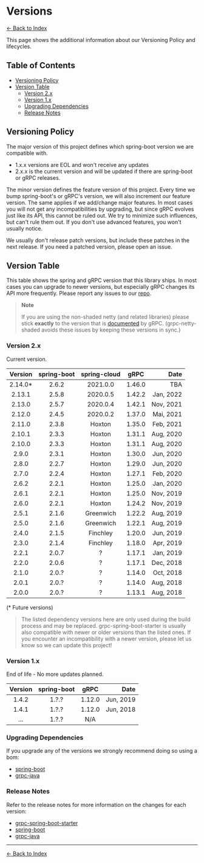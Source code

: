 # Versions

[<- Back to Index](index.md)

This page shows the additional information about our Versioning Policy and lifecycles.

## Table of Contents <!-- omit in toc -->

- [Versioning Policy](#versioning-policy)
- [Version Table](#version-table)
  - [Version 2.x](#version-2x)
  - [Version 1.x](#version-1x)
  - [Upgrading Dependencies](#upgrading-dependencies)
  - [Release Notes](#release-notes)

## Versioning Policy

The major version of this project defines which spring-boot version we are compatible with.

- 1.x.x versions are EOL and won't receive any updates
- 2.x.x is the current version and will be updated if there are spring-boot or gRPC releases.

The minor version defines the feature version of this project. Every time we bump spring-boot's or gRPC's version,
we will also increment our feature version. The same applies if we add/change major features.
In most cases you will not get any incompatibilities by upgrading, but since gRPC evolves just like its API,
this cannot be ruled out. We try to minimize such influences, but can't rule them out.
If you don't use advanced features, you won't usually notice.

We usually don't release patch versions, but include these patches in the next release.
If you need a patched version, please open an issue.

## Version Table

This table shows the spring and gRPC version that this library ships.
In most cases you can upgrade to newer versions, but especially gRPC changes its API more frequently.
Please report any issues to our [repo](https://github.com/yidongnan/grpc-spring-boot-starter/issues).

> **Note**
>
> If you are using the non-shaded netty (and related libraries) please stick **exactly** to the version that is
> [documented](https://github.com/grpc/grpc-java/blob/master/SECURITY.md#netty) by gRPC.
> (grpc-netty-shaded avoids these issues by keeping these versions in sync.)

### Version 2.x

Current version.

| Version  | spring-boot | spring-cloud |  gRPC  |      Date |
| :------: | :---------: | :----------: | :----: | --------: |
| 2.14.0\* |    2.6.2    |   2021.0.0   | 1.46.0 |       TBA |
|  2.13.1  |    2.5.8    |   2020.0.5   | 1.42.2 | Jan, 2022 |
|  2.13.0  |    2.5.7    |   2020.0.4   | 1.42.1 | Nov, 2021 |
|  2.12.0  |    2.4.5    |   2020.0.2   | 1.37.0 | Mai, 2021 |
|  2.11.0  |    2.3.8    |    Hoxton    | 1.35.0 | Feb, 2021 |
|  2.10.1  |    2.3.3    |    Hoxton    | 1.31.1 | Aug, 2020 |
|  2.10.0  |    2.3.3    |    Hoxton    | 1.31.1 | Aug, 2020 |
|  2.9.0   |    2.3.1    |    Hoxton    | 1.30.0 | Jun, 2020 |
|  2.8.0   |    2.2.7    |    Hoxton    | 1.29.0 | Jun, 2020 |
|  2.7.0   |    2.2.4    |    Hoxton    | 1.27.1 | Feb, 2020 |
|  2.6.2   |    2.2.1    |    Hoxton    | 1.25.0 | Jan, 2020 |
|  2.6.1   |    2.2.1    |    Hoxton    | 1.25.0 | Nov, 2019 |
|  2.6.0   |    2.2.1    |    Hoxton    | 1.24.2 | Nov, 2019 |
|  2.5.1   |    2.1.6    |  Greenwich   | 1.22.2 | Aug, 2019 |
|  2.5.0   |    2.1.6    |  Greenwich   | 1.22.1 | Aug, 2019 |
|  2.4.0   |    2.1.5    |   Finchley   | 1.20.0 | Jun, 2019 |
|  2.3.0   |    2.1.4    |   Finchley   | 1.18.0 | Apr, 2019 |
|  2.2.1   |    2.0.7    |      ?       | 1.17.1 | Jan, 2019 |
|  2.2.0   |    2.0.6    |      ?       | 1.17.1 | Dec, 2018 |
|  2.1.0   |    2.0.?    |      ?       | 1.14.0 | Oct, 2018 |
|  2.0.1   |    2.0.?    |      ?       | 1.14.0 | Aug, 2018 |
|  2.0.0   |    2.0.?    |      ?       | 1.13.1 | Aug, 2018 |

(\* Future versions)

> The listed dependency versions here are only used during the build process and may be replaced.
> grpc-spring-boot-starter is usually also compatible with newer or older versions than the listed ones.
> If you encounter an incompatibility with a newer version, please let us know so we can update this project!

### Version 1.x

End of life - No more updates planned.

| Version | spring-boot |  gRPC  |      Date |
| :-----: | :---------: | :----: | --------: |
|  1.4.2  |    1.?.?    | 1.12.0 | Jun, 2019 |
|  1.4.1  |    1.?.?    | 1.12.0 | Jun, 2018 |
|   ...   |    1.?.?    |  N/A   |

### Upgrading Dependencies

If you upgrade any of the versions we strongly recommend doing so using a bom:

- [spring-boot](https://mvnrepository.com/artifact/org.springframework.boot/spring-boot-starter-parent)
- [grpc-java](https://mvnrepository.com/artifact/io.grpc/grpc-bom)

### Release Notes

Refer to the release notes for more information on the changes for each version:

- [grpc-spring-boot-starter](https://github.com/yidongnan/grpc-spring-boot-starter/releases)
- [spring-boot](https://github.com/spring-projects/spring-boot/releases)
- [grpc-java](https://github.com/grpc/grpc-java/releases)

---

[<- Back to Index](index.md)
